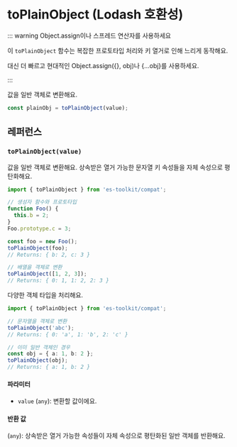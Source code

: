 # toPlainObject (Lodash 호환성)

::: warning Object.assign이나 스프레드 연산자를 사용하세요

이 `toPlainObject` 함수는 복잡한 프로토타입 처리와 키 열거로 인해 느리게 동작해요.

대신 더 빠르고 현대적인 Object.assign({}, obj)나 {...obj}를 사용하세요.

:::

값을 일반 객체로 변환해요.

```typescript
const plainObj = toPlainObject(value);
```

## 레퍼런스

### `toPlainObject(value)`

값을 일반 객체로 변환해요. 상속받은 열거 가능한 문자열 키 속성들을 자체 속성으로 평탄화해요.

```typescript
import { toPlainObject } from 'es-toolkit/compat';

// 생성자 함수와 프로토타입
function Foo() {
  this.b = 2;
}
Foo.prototype.c = 3;

const foo = new Foo();
toPlainObject(foo);
// Returns: { b: 2, c: 3 }

// 배열을 객체로 변환
toPlainObject([1, 2, 3]);
// Returns: { 0: 1, 1: 2, 2: 3 }
```

다양한 객체 타입을 처리해요.

```typescript
import { toPlainObject } from 'es-toolkit/compat';

// 문자열을 객체로 변환
toPlainObject('abc');
// Returns: { 0: 'a', 1: 'b', 2: 'c' }

// 이미 일반 객체인 경우
const obj = { a: 1, b: 2 };
toPlainObject(obj);
// Returns: { a: 1, b: 2 }
```

#### 파라미터

- `value` (`any`): 변환할 값이에요.

#### 반환 값

(`any`): 상속받은 열거 가능한 속성들이 자체 속성으로 평탄화된 일반 객체를 반환해요.
